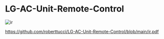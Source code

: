 # LG-AC-Unit-Remote-Control
![ir](https://github.com/roberttucci/LG-AC-Unit-Remote-Control/assets/88236450/585bcc51-7225-4e80-ad13-2de3d48086b9)

https://github.com/roberttucci/LG-AC-Unit-Remote-Control/blob/main/ir.pdf
